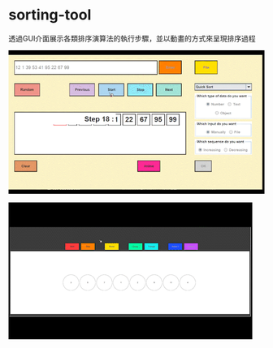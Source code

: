# sorting-tool

透過GUI介面展示各類排序演算法的執行步驟，並以動畫的方式來呈現排序過程


![anime1](https://github.com/dennis01160/sorting-tool/blob/main/anime1.gif)






![anime2](https://github.com/dennis01160/sorting-tool/blob/main/anime2.gif)
